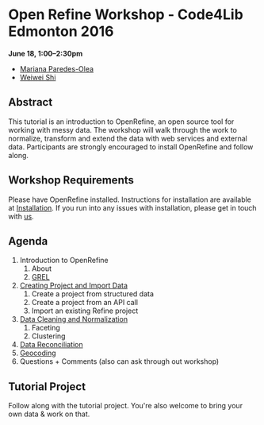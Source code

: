 # Open Refine Workshop - Code4Lib Edmonton 2016
**June 18, 1:00–2:30pm**
- [Mariana Paredes-Olea](mailto:paredeso@ualberta.ca)
- [Weiwei Shi](mailto:weiwei.shi@ualberta.ca)

## Abstract
This tutorial is an introduction to OpenRefine, an open source tool for working with messy data. The workshop will walk through the work to normalize, transform and extend the data with web services and external data. Participants are strongly encouraged to install OpenRefine and follow along. 

## Workshop Requirements
Please have OpenRefine installed. Instructions for installation are available at [Installation](instructions/installation/README.md). If you run into any issues with installation, please get in touch with [us](mailto:weiwei.shi@ualberta.ca).

## Agenda
1. Introduction to OpenRefine
    1. About
    2. [GREL](https://github.com/code4libyeg/openrefine_workshop_2016/tree/master/instructions/grel)
2. [Creating Project and Import Data](https://github.com/code4libyeg/openrefine_workshop_2016/tree/master/instructions/import_create)
    1. Create a project from structured data
    2. Create a project from an API call 
    3. Import an existing Refine project 
3. [Data Cleaning and Normalization](https://github.com/code4libyeg/openrefine_workshop_2016/tree/master/instructions/managing_data)
    1. Faceting
    2. Clustering
5. [Data Reconciliation](https://github.com/code4libyeg/openrefine_workshop_2016/tree/master/instructions/reconciliation)
6. [Geocoding](https://github.com/code4libyeg/openrefine_workshop_2016/tree/master/instructions/geocoding)
7. Questions + Comments (also can ask through out workshop)

## Tutorial Project
Follow along with the tutorial project. You're also welcome to bring your own data & work on that. 

